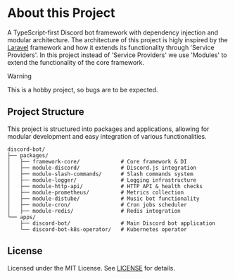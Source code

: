 # About this Project
A TypeScript-first Discord bot framework with dependency injection and modular architecture.
The architecture of this project is higly inspired by the [Laravel](https://laravel.com/) framework and how it extends its functionality through 'Service Providers'.
In this project instead of 'Service Providers' we use 'Modules' to extend the functionality of the core framework.

> [!WARNING]
> This is a hobby project, so bugs are to be expected.

## Project Structure
This project is structured into packages and applications, allowing for modular development and easy integration of various functionalities.
```
discord-bot/
├── packages/
│   ├── framework-core/             # Core framework & DI
│   ├── module-discord/             # Discord.js integration
│   ├── module-slash-commands/      # Slash commands system
│   ├── module-logger/              # Logging infrastructure
│   ├── module-http-api/            # HTTP API & health checks
│   ├── module-prometheus/          # Metrics collection
│   ├── module-distube/             # Music bot functionality
│   ├── module-cron/                # Cron jobs scheduler
│   ├── module-redis/               # Redis integration
└── apps/
    ├── discord-bot/                # Main Discord bot application
    └── discord-bot-k8s-operator/   # Kubernetes operator
```

## License
Licensed under the MIT License. See [LICENSE](LICENSE) for details.
